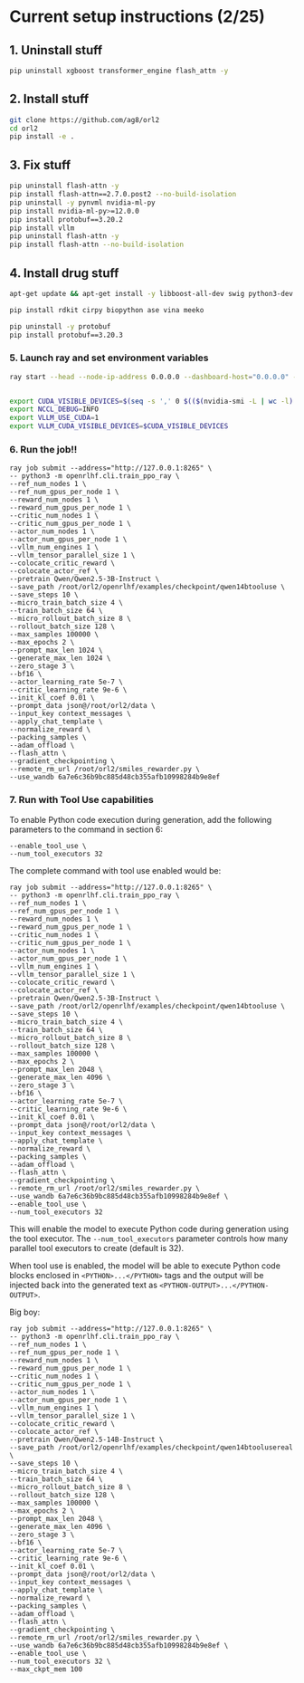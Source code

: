 # Current setup instructions (2/25)

## 1. Uninstall stuff

```bash
pip uninstall xgboost transformer_engine flash_attn -y
```

## 2. Install stuff

```bash
git clone https://github.com/ag8/orl2
cd orl2
pip install -e .
```

## 3. Fix stuff

```bash
pip uninstall flash-attn -y
pip install flash-attn==2.7.0.post2 --no-build-isolation
pip uninstall -y pynvml nvidia-ml-py
pip install nvidia-ml-py>=12.0.0
pip install protobuf==3.20.2
pip install vllm
pip uninstall flash-attn -y
pip install flash-attn --no-build-isolation
```

## 4. Install drug stuff

```bash
apt-get update && apt-get install -y libboost-all-dev swig python3-dev build-essential libopenbabel-dev python3-openbabel

pip install rdkit cirpy biopython ase vina meeko

pip uninstall -y protobuf
pip install protobuf==3.20.3
```

### 5. Launch ray and set environment variables

```bash
ray start --head --node-ip-address 0.0.0.0 --dashboard-host="0.0.0.0" --num-gpus $(nvidia-smi -L | wc -l)


export CUDA_VISIBLE_DEVICES=$(seq -s ',' 0 $(($(nvidia-smi -L | wc -l) - 1)))
export NCCL_DEBUG=INFO
export VLLM_USE_CUDA=1
export VLLM_CUDA_VISIBLE_DEVICES=$CUDA_VISIBLE_DEVICES
```

### 6. Run the job!!

```
ray job submit --address="http://127.0.0.1:8265" \
-- python3 -m openrlhf.cli.train_ppo_ray \
--ref_num_nodes 1 \
--ref_num_gpus_per_node 1 \
--reward_num_nodes 1 \
--reward_num_gpus_per_node 1 \
--critic_num_nodes 1 \
--critic_num_gpus_per_node 1 \
--actor_num_nodes 1 \
--actor_num_gpus_per_node 1 \
--vllm_num_engines 1 \
--vllm_tensor_parallel_size 1 \
--colocate_critic_reward \
--colocate_actor_ref \
--pretrain Qwen/Qwen2.5-3B-Instruct \
--save_path /root/orl2/openrlhf/examples/checkpoint/qwen14btooluse \
--save_steps 10 \
--micro_train_batch_size 4 \
--train_batch_size 64 \
--micro_rollout_batch_size 8 \
--rollout_batch_size 128 \
--max_samples 100000 \
--max_epochs 2 \
--prompt_max_len 1024 \
--generate_max_len 1024 \
--zero_stage 3 \
--bf16 \
--actor_learning_rate 5e-7 \
--critic_learning_rate 9e-6 \
--init_kl_coef 0.01 \
--prompt_data json@/root/orl2/data \
--input_key context_messages \
--apply_chat_template \
--normalize_reward \
--packing_samples \
--adam_offload \
--flash_attn \
--gradient_checkpointing \
--remote_rm_url /root/orl2/smiles_rewarder.py \
--use_wandb 6a7e6c36b9bc885d48cb355afb10998284b9e8ef
```

### 7. Run with Tool Use capabilities

To enable Python code execution during generation, add the following parameters to the command in section 6:

```
--enable_tool_use \
--num_tool_executors 32
```

The complete command with tool use enabled would be:

```
ray job submit --address="http://127.0.0.1:8265" \
-- python3 -m openrlhf.cli.train_ppo_ray \
--ref_num_nodes 1 \
--ref_num_gpus_per_node 1 \
--reward_num_nodes 1 \
--reward_num_gpus_per_node 1 \
--critic_num_nodes 1 \
--critic_num_gpus_per_node 1 \
--actor_num_nodes 1 \
--actor_num_gpus_per_node 1 \
--vllm_num_engines 1 \
--vllm_tensor_parallel_size 1 \
--colocate_critic_reward \
--colocate_actor_ref \
--pretrain Qwen/Qwen2.5-3B-Instruct \
--save_path /root/orl2/openrlhf/examples/checkpoint/qwen14btooluse \
--save_steps 10 \
--micro_train_batch_size 4 \
--train_batch_size 64 \
--micro_rollout_batch_size 8 \
--rollout_batch_size 128 \
--max_samples 100000 \
--max_epochs 2 \
--prompt_max_len 2048 \
--generate_max_len 4096 \
--zero_stage 3 \
--bf16 \
--actor_learning_rate 5e-7 \
--critic_learning_rate 9e-6 \
--init_kl_coef 0.01 \
--prompt_data json@/root/orl2/data \
--input_key context_messages \
--apply_chat_template \
--normalize_reward \
--packing_samples \
--adam_offload \
--flash_attn \
--gradient_checkpointing \
--remote_rm_url /root/orl2/smiles_rewarder.py \
--use_wandb 6a7e6c36b9bc885d48cb355afb10998284b9e8ef \
--enable_tool_use \
--num_tool_executors 32
```

This will enable the model to execute Python code during generation using the tool executor. The `--num_tool_executors` parameter controls how many parallel tool executors to create (default is 32).

When tool use is enabled, the model will be able to execute Python code blocks enclosed in `<PYTHON>...</PYTHON>` tags and the output will be injected back into the generated text as `<PYTHON-OUTPUT>...</PYTHON-OUTPUT>`.


Big boy:

```
ray job submit --address="http://127.0.0.1:8265" \
-- python3 -m openrlhf.cli.train_ppo_ray \
--ref_num_nodes 1 \
--ref_num_gpus_per_node 1 \
--reward_num_nodes 1 \
--reward_num_gpus_per_node 1 \
--critic_num_nodes 1 \
--critic_num_gpus_per_node 1 \
--actor_num_nodes 1 \
--actor_num_gpus_per_node 1 \
--vllm_num_engines 1 \
--vllm_tensor_parallel_size 1 \
--colocate_critic_reward \
--colocate_actor_ref \
--pretrain Qwen/Qwen2.5-14B-Instruct \
--save_path /root/orl2/openrlhf/examples/checkpoint/qwen14btoolusereal \
--save_steps 10 \
--micro_train_batch_size 4 \
--train_batch_size 64 \
--micro_rollout_batch_size 8 \
--rollout_batch_size 128 \
--max_samples 100000 \
--max_epochs 2 \
--prompt_max_len 2048 \
--generate_max_len 4096 \
--zero_stage 3 \
--bf16 \
--actor_learning_rate 5e-7 \
--critic_learning_rate 9e-6 \
--init_kl_coef 0.01 \
--prompt_data json@/root/orl2/data \
--input_key context_messages \
--apply_chat_template \
--normalize_reward \
--packing_samples \
--adam_offload \
--flash_attn \
--gradient_checkpointing \
--remote_rm_url /root/orl2/smiles_rewarder.py \
--use_wandb 6a7e6c36b9bc885d48cb355afb10998284b9e8ef \
--enable_tool_use \
--num_tool_executors 32 \
--max_ckpt_mem 100
```